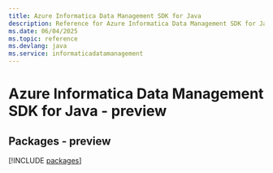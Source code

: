 ```yaml
---
title: Azure Informatica Data Management SDK for Java
description: Reference for Azure Informatica Data Management SDK for Java
ms.date: 06/04/2025
ms.topic: reference
ms.devlang: java
ms.service: informaticadatamanagement
---
```

# Azure Informatica Data Management SDK for Java - preview
## Packages - preview
[!INCLUDE [packages](informatica-data-management-index.md)]